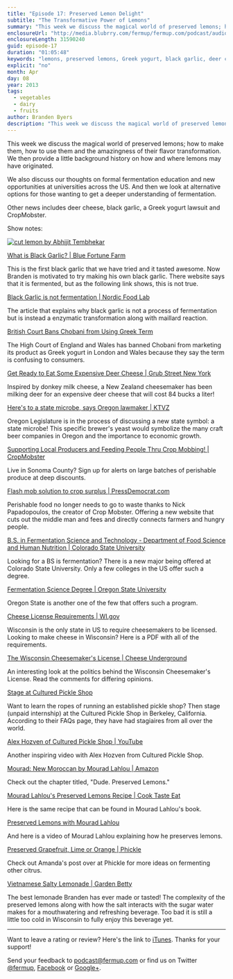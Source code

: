 ```yaml
---
title: "Episode 17: Preserved Lemon Delight"
subtitle: "The Transformative Power of Lemons"
summary: "This week we discuss the magical world of preserved lemons; how to make them, how to use them and the amazingness of their flavor transformation. We then provide a little background history on how and where lemons may have originated.  We also discuss our thoughts on formal fermentation education and new opportunities at universities across the US. And then we look at alternative options for those wanting to get a deeper understanding of fermentation.  Other news includes deer cheese, black garlic, a Greek yogurt lawsuit and CropMobster."
enclosureUrl: "http://media.blubrry.com/fermup/fermup.com/podcast/audio/fermup-17.mp3"
enclosureLength: 31590240
guid: episode-17
duration: "01:05:48"
keywords: "lemons, preserved lemons, Greek yogurt, black garlic, deer cheese, fermentation science"
explicit: "no"
month: Apr
day: 08
year: 2013
tags:
  - vegetables
  - dairy
  - fruits
author: Branden Byers
description: "This week we discuss the magical world of preserved lemons; how to make them, how to use them and the amazingness of their flavor transformation. We then provide a little background history on how and where lemons may have originated.  We also discuss our thoughts on formal fermentation education and new opportunities at universities across the US. And then we look at alternative options for those wanting to get a deeper understanding of fermentation.  Other news includes deer cheese, black garlic, a Greek yogurt lawsuit and CropMobster."
---
```

This week we discuss the magical world of preserved lemons; how to make them, how to use them and the amazingness of their flavor transformation. We then provide a little background history on how and where lemons may have originated. 

We also discuss our thoughts on formal fermentation education and new opportunities at universities across the US. And then we look at alternative options for those wanting to get a deeper understanding of fermentation.

Other news includes deer cheese, black garlic, a Greek yogurt lawsuit and CropMobster.

Show notes:

<a href="http://commons.wikimedia.org/wiki/File:Lemons_on_white.jpg" target="_blank" alt="cut lemon" title="Cut Lemon | Wikipedia"><img src="/images/cut-lemon.jpg" alt="cut lemon by Abhijit Tembhekar"></a>

[What is Black Garlic? | Blue Fortune Farm](http://bluefortunefarm.com/store/black_garlic.html)

This is the first black garlic that we have tried and it tasted awesome. Now Branden is motivated to try making his own black garlic. There website says that it is fermented, but as the following link shows, this is not true.

[Black Garlic is not fermentation | Nordic Food Lab](http://nordicfoodlab.org/blog/2013/2/black-garlic)

The article that explains why black garlic is not a process of fermentation but is instead a enzymatic transformation along with maillard reaction.

[British Court Bans Chobani from Using Greek Term](http://magicvalley.com/business/agriculture/british-court-bans-chobani-from-using-greek-term/article_dd135f86-9d5c-11e2-9413-001a4bcf887a.html)

The High Court of England and Wales has banned Chobani from marketing its product as Greek yogurt in London and Wales because they say the term is confusing to consumers.

[Get Ready to Eat Some Expensive Deer Cheese | Grub Street New York](http://newyork.grubstreet.com/2013/04/farmed-red-deer-cheese-new-zealand.html)

Inspired by donkey milk cheese, a New Zealand cheesemaker has been milking deer for an expensive deer cheese that will cost 84 bucks a liter!

[Here's to a state microbe, says Oregon lawmaker | KTVZ](http://www.ktvz.com/news/Here-s-to-a-state-microbe-says-Oregon-lawmaker/-/413192/19624496/-/14g6lphz/-/index.html)

Oregon Legislature is in the process of discussing a new state symbol: a state microbe! This specific brewer's yeast would symbolize the many craft beer companies in Oregon and the importance to economic growth.

[Supporting Local Producers and Feeding People Thru Crop Mobbing! | CropMobster](http://cropmobster.com/)

Live in Sonoma County? Sign up for alerts on large batches of perishable produce at deep discounts.

[Flash mob solution to crop surplus | PressDemocrat.com](http://www.pressdemocrat.com/article/20130403/LIFESTYLE/304031007/1316/lifestyle12?p=all&tc=pgall)

Perishable food no longer needs to go to waste thanks to Nick Papadopoulos, the creator of Crop Mobster. Offering a new website that cuts out the middle man and fees and directly connects farmers and hungry people.

[B.S. in Fermentation Science and Technology - Department of Food Science and Human Nutrition | Colorado State University](http://www.fshn.chhs.colostate.edu/students/undergraduate/fermentation-science/index.aspx)

Looking for a BS is fermentation? There is a new major being offered at Colorado State University. Only a few colleges in the US offer such a degree.

[Fermentation Science Degree | Oregon State University](http://oregonstate.edu/dept/foodsci/undergrad/fermopt.htm)

Oregon State is another one of the few that offers such a program.

[Cheese License Requirements | WI.gov](http://datcp.wi.gov/uploads/Food/pdf/PersLicFeeSchedule010213.pdf)

Wisconsin is the only state in US to require cheesemakers to be licensed. Looking to make cheese in Wisconsin? Here is a PDF with all of the requirements.

[The Wisconsin Cheesemaker's License | Cheese Underground](http://cheeseunderground.blogspot.com/2009/10/wisconsin-cheesemakers-license.html)

An interesting look at the politics behind the Wisconsin Cheesemaker's License. Read the comments for differing opinions.

[Stage at Cultured Pickle Shop](http://www.culturedpickleshop.com/faq.html)

Want to learn the ropes of running an established pickle shop? Then stage (unpaid internship) at the Cultured Pickle Shop in Berkeley, California. According to their FAQs page, they have had stagiaires from all over the world.

[Alex Hozven of Cultured Pickle Shop | YouTube](http://youtu.be/LFHC9ZIQ8dk)

Another inspiring video with Alex Hozven from Cultured Pickle Shop.

[Mourad: New Moroccan by Mourad Lahlou | Amazon](http://www.amazon.com/exec/obidos/ASIN/1579654290/fermup-20)

Check out the chapter titled, "Dude. Preserved Lemons."

[Mourad Lahlou's Preserved Lemons Recipe | Cook Taste Eat](http://www.cooktasteeat.com/dish/preserved-lemons#tab3)

Here is the same recipe that can be found in Mourad Lahlou's book.

[Preserved Lemons with Mourad Lahlou](http://youtu.be/DwKbG_ymraA)

And here is a video of Mourad Lahlou explaining how he preserves lemons.

[Preserved Grapefruit, Lime or Orange | Phickle](http://phickle.com/?p=674)

Check out Amanda's post over at Phickle for more ideas on fermenting other citrus.

[Vietnamese Salty Lemonade | Garden Betty](http://www.gardenbetty.com/2012/02/vietnamese-preserved-lemons-chanh-muoi-and-salty-lemonade/)

The best lemonade Branden has ever made or tasted! The complexity of the preserved lemons along with how the salt interacts with the sugar water makes for a mouthwatering and refreshing beverage. Too bad it is still a little too cold in Wisconsin to fully enjoy this beverage yet.

---

Want to leave a rating or review? Here's the link to [iTunes](http://itunes.apple.com/podcast/fermup-fermented-food-podcast/id593958494). Thanks for your support!

Send your feedback to <a href="mailto:podcast@fermup.com">podcast@fermup.com</a> or find us on Twitter [@fermup](https://twitter.com/fermup), [Facebook](http://www.facebook.com/fermup) or [Google+](https://plus.google.com/105180856926180817750).
